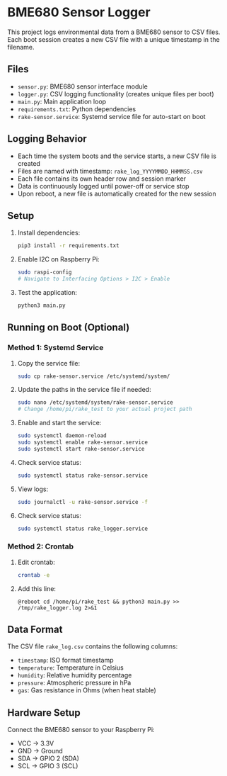 # BME680 Sensor Logger

This project logs environmental data from a BME680 sensor to CSV files. Each boot session creates a new CSV file with a unique timestamp in the filename.

## Files

- `sensor.py`: BME680 sensor interface module
- `logger.py`: CSV logging functionality (creates unique files per boot)
- `main.py`: Main application loop
- `requirements.txt`: Python dependencies
- `rake-sensor.service`: Systemd service file for auto-start on boot

## Logging Behavior

- Each time the system boots and the service starts, a new CSV file is created
- Files are named with timestamp: `rake_log_YYYYMMDD_HHMMSS.csv`
- Each file contains its own header row and session marker
- Data is continuously logged until power-off or service stop
- Upon reboot, a new file is automatically created for the new session

## Setup

1. Install dependencies:
   ```bash
   pip3 install -r requirements.txt
   ```

2. Enable I2C on Raspberry Pi:
   ```bash
   sudo raspi-config
   # Navigate to Interfacing Options > I2C > Enable
   ```

3. Test the application:
   ```bash
   python3 main.py
   ```

## Running on Boot (Optional)

### Method 1: Systemd Service

1. Copy the service file:
   ```bash
   sudo cp rake-sensor.service /etc/systemd/system/
   ```

2. Update the paths in the service file if needed:
   ```bash
   sudo nano /etc/systemd/system/rake-sensor.service
   # Change /home/pi/rake_test to your actual project path
   ```

3. Enable and start the service:
   ```bash
   sudo systemctl daemon-reload
   sudo systemctl enable rake-sensor.service
   sudo systemctl start rake-sensor.service
   ```

4. Check service status:
   ```bash
   sudo systemctl status rake-sensor.service
   ```

5. View logs:
   ```bash
   sudo journalctl -u rake-sensor.service -f
   ```

4. Check service status:
   ```bash
   sudo systemctl status rake_logger.service
   ```

### Method 2: Crontab

1. Edit crontab:
   ```bash
   crontab -e
   ```

2. Add this line:
   ```
   @reboot cd /home/pi/rake_test && python3 main.py >> /tmp/rake_logger.log 2>&1
   ```

## Data Format

The CSV file `rake_log.csv` contains the following columns:
- `timestamp`: ISO format timestamp
- `temperature`: Temperature in Celsius
- `humidity`: Relative humidity percentage
- `pressure`: Atmospheric pressure in hPa
- `gas`: Gas resistance in Ohms (when heat stable)

## Hardware Setup

Connect the BME680 sensor to your Raspberry Pi:
- VCC → 3.3V
- GND → Ground
- SDA → GPIO 2 (SDA)
- SCL → GPIO 3 (SCL)
